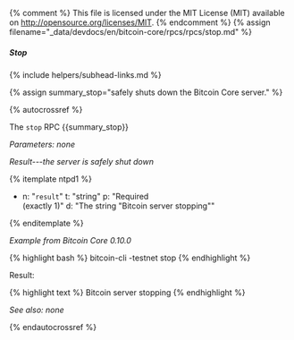 {% comment %}
This file is licensed under the MIT License (MIT) available on
http://opensource.org/licenses/MIT.
{% endcomment %}
{% assign filename="_data/devdocs/en/bitcoin-core/rpcs/rpcs/stop.md" %}

##### Stop
{% include helpers/subhead-links.md %}

{% assign summary_stop="safely shuts down the Bitcoin Core server." %}

{% autocrossref %}

The `stop` RPC {{summary_stop}}

*Parameters: none*

*Result---the server is safely shut down*

{% itemplate ntpd1 %}
- n: "`result`"
  t: "string"
  p: "Required<br>(exactly 1)"
  d: "The string \"Bitcoin server stopping\""

{% enditemplate %}

*Example from Bitcoin Core 0.10.0*

{% highlight bash %}
bitcoin-cli -testnet stop
{% endhighlight %}

Result:

{% highlight text %}
Bitcoin server stopping
{% endhighlight %}

*See also: none*

{% endautocrossref %}
